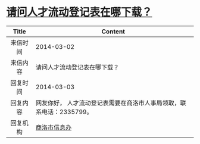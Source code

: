 # [请问人才流动登记表在哪下载？](http://www.shangluo.gov.cn/zmhd/ldxxxx.jsp?urltype=leadermail.LeaderMailContentUrl&wbtreeid=1112&leadermailid=2309)

| Title |                   Content                   |
|:-----:|---------------------------------------------|
| 来信时间  | 2014-03-02                                  |
| 来信内容  | 请问人才流动登记表在哪下载？                              |
| 回复时间  | 2014-03-03                                  |
| 回复内容  | 网友你好， 人才流动登记表需要在商洛市人事局领取，联系电话：2335799。      |
| 回复机构  | [商洛市信息办](../../category/agencies/商洛市信息办.md) |
